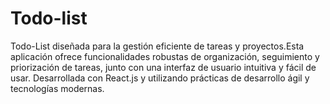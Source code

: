 # Todo-list

Todo-List diseñada para la gestión eficiente de tareas y proyectos.Esta aplicación ofrece funcionalidades robustas de organización, seguimiento y priorización de tareas, junto con una interfaz de usuario intuitiva y fácil de usar. Desarrollada con React.js y utilizando prácticas de desarrollo ágil y tecnologías modernas.
